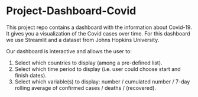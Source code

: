 # Project-Dashboard-Covid

This project repo contains a dashboard with the information about Covid-19. It gives you a visualization of the Covid cases over time. 
For this dashboard we use Streamlit and a dataset from Johns Hopkins University. 

Our dashboard is interactive and allows the user to:
1. Select which countries to display (among a pre-defined list).
2. Select which time period to display (i.e. user could choose start and finish dates).
3. Select which variable(s) to display: number / cumulated number / 7-day rolling average of confirmed cases / deaths / (recovered).
